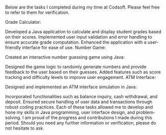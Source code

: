 Below are the tasks I completed during my time at Codsoft. Please feel free to refer to them for verification.

Grade Calculator:

Developed a Java application to calculate and display student grades based on their scores.
Implemented user input validation and error handling to ensure accurate grade computation.
Enhanced the application with a user-friendly interface for ease of use.
Number Game:

Created an interactive number guessing game using Java:

Designed the game logic to randomly generate numbers and provide feedback to the user based on their guesses.
Added features such as score tracking and difficulty levels to improve user engagement.
ATM Interface:

Designed and implemented an ATM interface simulation in Java:

Incorporated functionalities such as balance inquiry, cash withdrawal, and deposit.
Ensured secure handling of user data and transactions through robust coding practices.
Each of these tasks allowed me to develop and hone my skills in Java programming, user interface design, and problem-solving. I am proud of the progress and contributions I made during this period. Should you need any further information or verification, please do not hesitate to ask.
